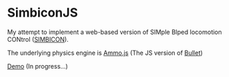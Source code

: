 # SimbiconJS
My attempt to implement a web-based version of SIMple BIped locomotion CONtrol ([SIMBICON](http://www.cs.ubc.ca/~van/papers/Simbicon.htm)).

The underlying physics engine is [Ammo.js](https://github.com/kripken/ammo.js/) (The JS version of [Bullet](http://bulletphysics.org/wordpress/))

[Demo](http://mfirmin.github.io/SimbiconJS) (In progress...)

